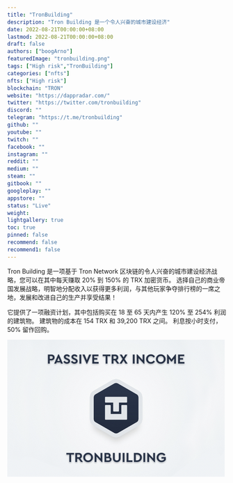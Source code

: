 ```yaml
---
title: "TronBuilding"
description: "Tron Building 是一个令人兴奋的城市建设经济"
date: 2022-08-21T00:00:00+08:00
lastmod: 2022-08-21T00:00:00+08:00
draft: false
authors: ["boogArno"]
featuredImage: "tronbuilding.png"
tags: ["High risk","TronBuilding"]
categories: ["nfts"]
nfts: ["High risk"]
blockchain: "TRON"
website: "https://dappradar.com/"
twitter: "https://twitter.com/tronbuilding"
discord: ""
telegram: "https://t.me/tronbuilding"
github: ""
youtube: ""
twitch: ""
facebook: ""
instagram: ""
reddit: ""
medium: ""
steam: ""
gitbook: ""
googleplay: ""
appstore: ""
status: "Live"
weight: 
lightgallery: true
toc: true
pinned: false
recommend: false
recommend1: false
---
```

Tron Building 是一项基于 Tron Network 区块链的令人兴奋的城市建设经济战略，您可以在其中每天赚取 20% 到 150% 的 TRX 加密货币。 选择自己的商业帝国发展战略，明智地分配收入以获得更多利润，与其他玩家争夺排行榜的一席之地，发展和改进自己的生产并享受结果！

它提供了一项融资计划，其中包括购买在 18 至 65 天内产生 120% 至 254% 利润的建筑物。 建筑物的成本在 154 TRX 和 39,200 TRX 之间。 利息按小时支付，50% 留作回购。

![tronbuilding-dapp-high-risk-tron-image1-500x315_f3a7f69575cf1765b9f7d7dc2ea5228a](tronbuilding-dapp-high-risk-tron-image1-500x315_f3a7f69575cf1765b9f7d7dc2ea5228a.png)



